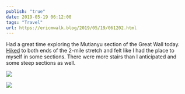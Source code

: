 ```yaml
---
publish: "true"
date: 2019-05-19 06:12:00
tags: "Travel"
url: https://ericmwalk.blog/2019/05/19/061202.html
---
```


Had a great time exploring the Mutianyu section of the Great Wall today. [Hiked](https://www.strava.com/activities/2378851867) to both ends of the 2-mile stretch and felt like I had the place to myself in some sections. There were more stairs than I anticipated and some steep sections as well.

![](https://ericmwalk.blog/uploads/2022/b95d53de20.jpg)

![](https://ericmwalk.blog/uploads/2022/90e2c21c39.jpg)